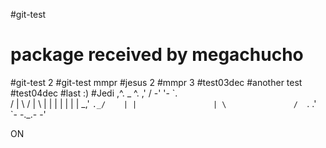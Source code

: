#git-test
# package received by megachucho
#git-test 2
#git-test mmpr
#jesus 2
#mmpr 3
#test03dec
#another test
#test04dec
#last :)
#Jedi
          ,^.  _    ^.
        ,' / -' '-  \`.  
       /  |   \ /   |  \ 
      |   |   | |   |   |
      |    \_,' `._/    |
      |                 |
       \               / 
        `.           .'  
          `- -._.- -'

ON
